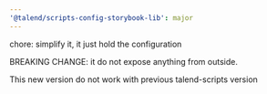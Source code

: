 ```yaml
---
'@talend/scripts-config-storybook-lib': major
---
```


chore: simplify it, it just hold the configuration

BREAKING CHANGE: it do not expose anything from outside.

This new version do not work with previous talend-scripts version